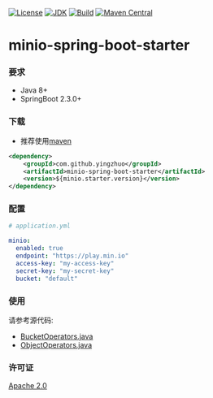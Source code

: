 [![License](http://img.shields.io/badge/License-Apache_2-red.svg?style=flat)](http://www.apache.org/licenses/LICENSE-2.0)
[![JDK](http://img.shields.io/badge/JDK-v8.0-yellow.svg)](http://www.oracle.com/technetwork/java/javase/downloads/index.html)
[![Build](http://img.shields.io/badge/Build-Maven_2-green.svg)](https://maven.apache.org/)
[![Maven Central](https://img.shields.io/maven-central/v/com.github.yingzhuo/minio-spring-boot-starter.svg?label=Maven%20Central)](https://search.maven.org/search?q=g:%22com.github.yingzhuo%22%20AND%20a:%22minio-spring-boot-starter%22)

# minio-spring-boot-starter

### 要求

* Java 8+
* SpringBoot 2.3.0+

### 下载

* 推荐使用[maven](https://search.maven.org/search?q=minio-spring-boot-starter)

```xml
<dependency>
    <groupId>com.github.yingzhuo</groupId>
    <artifactId>minio-spring-boot-starter</artifactId>
    <version>${minio.starter.version}</version>
</dependency>
```

### 配置

```yaml
# application.yml

minio:
  enabled: true
  endpoint: "https://play.min.io"
  access-key: "my-access-key"
  secret-key: "my-secret-key"
  bucket: "default"
```

### 使用

请参考源代码:

* [BucketOperators.java](./src/main/java/com/github/yingzhuo/spring/boot/minio/operators/BucketOperators.java)
* [ObjectOperators.java](./src/main/java/com/github/yingzhuo/spring/boot/minio/operators/ObjectOperators.java)

### 许可证

[Apache 2.0](./LICENSE)